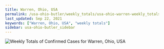 ```yaml
---
title: Warren, Ohio, USA
permalink: /usa-ohio-butler/weekly_totals/usa-ohio-warren-weekly_totals.html
last_updated: Sep 22, 2021
keywords: ["Warren, Ohio, USA", "weekly totals"]
sidebar: usa-ohio-butler_sidebar
---
```


![Weekly Totals of Confirmed Cases for Warren, Ohio, USA](/covid_tracker/images/graphs/usa-ohio-warren-weekly_totals_graph.png)
